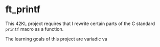 # ft_printf

This 42KL project requires that I rewrite certain parts of the C standard `printf` macro as a function.

The learning goals of this project are variadic va
